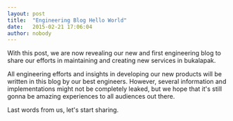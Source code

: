 ```yaml
---
layout: post
title:  "Engineering Blog Hello World"
date:   2015-02-21 17:06:04
author: nobody
---
```


With this post, we are now revealing our new and first
engineering blog to share our efforts in maintaining and creating
new services in bukalapak.

All engineering efforts and insights in developing our new
products will be written in this blog by our best engineers.
However, several information and implementations
might not be completely leaked, but we hope that it's still gonna
be amazing experiences to all audiences out there.

Last words from us, let's start sharing.
